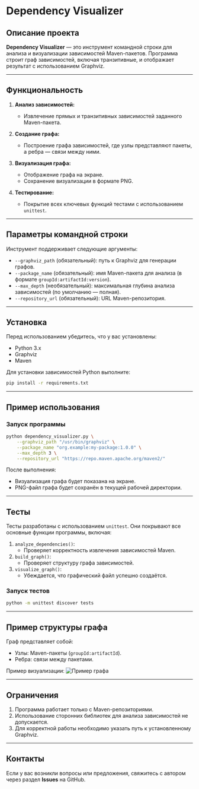 
# Dependency Visualizer

## **Описание проекта**
**Dependency Visualizer** — это инструмент командной строки для анализа и визуализации зависимостей Maven-пакетов. Программа строит граф зависимостей, включая транзитивные, и отображает результат с использованием Graphviz.

---

## **Функциональность**
1. **Анализ зависимостей:**
   - Извлечение прямых и транзитивных зависимостей заданного Maven-пакета.

2. **Создание графа:**
   - Построение графа зависимостей, где узлы представляют пакеты, а ребра — связи между ними.

3. **Визуализация графа:**
   - Отображение графа на экране.
   - Сохранение визуализации в формате PNG.

4. **Тестирование:**
   - Покрытие всех ключевых функций тестами с использованием `unittest`.

---

## **Параметры командной строки**
Инструмент поддерживает следующие аргументы:
- `--graphviz_path` (обязательный): путь к Graphviz для генерации графов.
- `--package_name` (обязательный): имя Maven-пакета для анализа (в формате `groupId:artifactId:version`).
- `--max_depth` (необязательный): максимальная глубина анализа зависимостей (по умолчанию — полная).
- `--repository_url` (обязательный): URL Maven-репозитория.

---

## **Установка**
Перед использованием убедитесь, что у вас установлены:
- Python 3.x
- Graphviz
- Maven

Для установки зависимостей Python выполните:
```bash
pip install -r requirements.txt
```

---

## **Пример использования**
### Запуск программы
```bash
python dependency_visualizer.py \
    --graphviz_path "/usr/bin/graphviz" \
    --package_name "org.example:my-package:1.0.0" \
    --max_depth 3 \
    --repository_url "https://repo.maven.apache.org/maven2/"
```

После выполнения:
- Визуализация графа будет показана на экране.
- PNG-файл графа будет сохранён в текущей рабочей директории.

---

## **Тесты**
Тесты разработаны с использованием `unittest`. Они покрывают все основные функции программы, включая:
1. `analyze_dependencies()`:
   - Проверяет корректность извлечения зависимостей Maven.
2. `build_graph()`:
   - Проверяет структуру графа зависимостей.
3. `visualize_graph()`:
   - Убеждается, что графический файл успешно создаётся.

### Запуск тестов
```bash
python -m unittest discover tests
```

---

## **Пример структуры графа**
Граф представляет собой:
- Узлы: Maven-пакеты (`groupId:artifactId`).
- Ребра: связи между пакетами.

Пример визуализации:
![Пример графа](https://example.com/sample-graph.png)

---

## **Ограничения**
1. Программа работает только с Maven-репозиториями.
2. Использование сторонних библиотек для анализа зависимостей не допускается.
3. Для корректной работы необходимо указать путь к установленному Graphviz.

---

## **Контакты**
Если у вас возникли вопросы или предложения, свяжитесь с автором через раздел **Issues** на GitHub.
